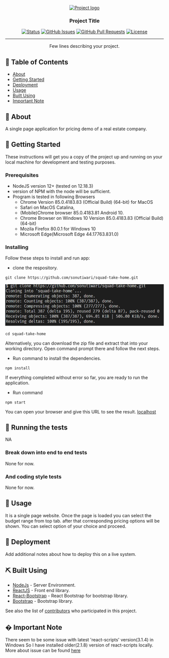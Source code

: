 <p align="center">
  <a href="" rel="noopener">
 <img width=200px height=200px src="https://i.imgur.com/6wj0hh6.jpg" alt="Project logo"></a>
</p>

<h3 align="center">Project Title</h3>

<div align="center">

[![Status](https://img.shields.io/badge/status-active-success.svg)]()
[![GitHub Issues](https://img.shields.io/github/issues/sonutiwari/squad-take-home.svg)](https://github.com/sonutiwari/squad-take-home/issues)
[![GitHub Pull Requests](https://img.shields.io/github/issues-pr/sonutiwari/squad-take-home.svg)](https://github.com/sonutiwari/squad-take-home/pulls)
[![License](https://img.shields.io/badge/license-MIT-blue.svg)](/LICENSE)

</div>

---

<p align="center"> Few lines describing your project.
    <br> 
</p>

## 📝 Table of Contents

- [About](#about)
- [Getting Started](#getting_started)
- [Deployment](#deployment)
- [Usage](#usage)
- [Built Using](#built_using)
- [Important Note](#important_note)

## 🧐 About <a name = "about"></a>

A single page application for pricing demo of a real estate company.

## 🏁 Getting Started <a name = "getting_started"></a>

These instructions will get you a copy of the project up and running on your local machine for development and testing purposes.

### Prerequisites

- NodeJS version 12+ (tested on 12.18.3)
- version of NPM with the node will be sufficient.
- Program is tested in following Browsers
  - Chrome Version 85.0.4183.83 (Official Build) (64-bit) for MacOS
  - Safari on MacOS Catalina,
  - (Mobile)Chrome browser 85.0.4183.81 Android 10.
  - Chrome Browser on Windows 10 Version 85.0.4183.83 (Official Build) (64-bit)
  - Mozila Firefox 80.0.1 for Windows 10
  - Microsoft Edge(Microsoft Edge 44.17763.831.0)

### Installing

Follow these steps to install and run app:

- clone the respository.

```console
git clone https://github.com/sonutiwari/squad-take-home.git
```

![Command Line Screenshot](./screenshots/clone_screenshot.png?raw=true "Git Clone")

```console
cd squad-take-home

```

Alternatively, you can download the zip file and extract that into your working directory. Open command prompt there and follow the next steps.

- Run command to install the dependencies.

```console
npm install
```

If everything completed without error so far, you are ready to run the application.

- Run command

```console
npm start
```

You can open your browser and give this URL to see the result. [localhost](http://127.0.0.1:3000)

## 🔧 Running the tests <a name = "tests"></a>

NA

### Break down into end to end tests

None for now.

### And coding style tests

None for now.

## 🎈 Usage <a name="usage"></a>

It is a single page website.
Once the page is loaded you can select the budget range from top tab.
after that corresponding pricing options will be shown.
You can select option of your choice and proceed.

## 🚀 Deployment <a name = "deployment"></a>

Add additional notes about how to deploy this on a live system.

## ⛏️ Built Using <a name = "built_using"></a>

- [NodeJs](https://nodejs.org/en/) - Server Environment.
- [ReactJS](https://reactjs.org) - Front end library.
- [React-Bootstrap](https://react-bootstrap.github.io/) - React Bootstrap for bootstrap library.
- [Bootstrap](https://getbootstrap.com/docs/4.5/getting-started/introduction/) - Bootstrap library.

See also the list of [contributors](https://github.com/sonutiwari/squad-take-home/contributors) who participated in this project.

## &#0; Important Note <a name = "important_note"></a>

There seem to be some issue with latest 'react-scripts' version(3.1.4) in Windows
So I have installed older(2.1.8) version of react-scripts locally.
More about issue can be found [here](https://stackoverflow.com/questions/58603936/why-npm-start-is-throwing-events-js187-throw-er-unhandled-error-event-in)
